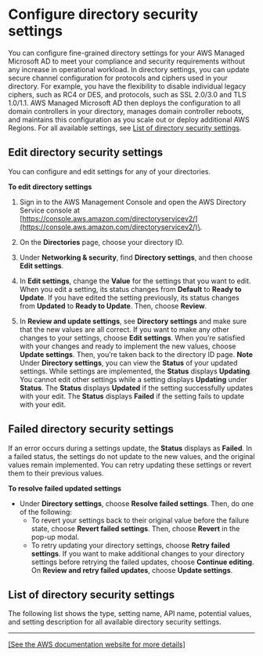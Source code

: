 # Configure directory security settings<a name="ms_ad_directory_settings"></a>

You can configure fine\-grained directory settings for your AWS Managed Microsoft AD to meet your compliance and security requirements without any increase in operational workload\. In directory settings, you can update secure channel configuration for protocols and ciphers used in your directory\. For example, you have the flexibility to disable individual legacy ciphers, such as RC4 or DES, and protocols, such as SSL 2\.0/3\.0 and TLS 1\.0/1\.1\. AWS Managed Microsoft AD then deploys the configuration to all domain controllers in your directory, manages domain controller reboots, and maintains this configuration as you scale out or deploy additional AWS Regions\. For all available settings, see [List of directory security settings](#list-ds-settings)\.

## Edit directory security settings<a name="edit-ds-settings"></a>

You can configure and edit settings for any of your directories\.

**To edit directory settings**

1. Sign in to the AWS Management Console and open the AWS Directory Service console at [https://console.aws.amazon.com/directoryservicev2/](https://console.aws.amazon.com/directoryservicev2/)\.

1. On the **Directories** page, choose your directory ID\.

1. Under **Networking & security**, find **Directory settings**, and then choose **Edit settings**\.

1. In **Edit settings**, change the **Value** for the settings that you want to edit\. When you edit a setting, its status changes from **Default** to **Ready to Update**\. If you have edited the setting previously, its status changes from **Updated** to **Ready to Update**\. Then, choose **Review**\.

1. In **Review and update settings**, see **Directory settings** and make sure that the new values are all correct\. If you want to make any other changes to your settings, choose **Edit settings**\. When you’re satisfied with your changes and ready to implement the new values, choose **Update settings**\. Then, you’re taken back to the directory ID page\.
**Note**  
Under **Directory settings**, you can view the **Status** of your updated settings\. While settings are implemented, the **Status** displays **Updating**\. You cannot edit other settings while a setting displays **Updating** under **Status**\. The **Status** displays **Updated** if the setting successfully updates with your edit\. The **Status** displays **Failed** if the setting fails to update with your edit\. 

## Failed directory security settings<a name="failed-ds-settings"></a>

If an error occurs during a settings update, the **Status** displays as **Failed**\. In a failed status, the settings do not update to the new values, and the original values remain implemented\. You can retry updating these settings or revert them to their previous values\. 

**To resolve failed updated settings**
+ Under **Directory settings**, choose **Resolve failed settings**\. Then, do one of the following:
  + To revert your settings back to their original value before the failure state, choose **Revert failed settings**\. Then, choose **Revert** in the pop\-up modal\.
  + To retry updating your directory settings, choose **Retry failed settings**\. If you want to make additional changes to your directory settings before retrying the failed updates, choose **Continue editing**\. On **Review and retry failed updates**, choose **Update settings**\.

## List of directory security settings<a name="list-ds-settings"></a>

The following list shows the type, setting name, API name, potential values, and setting description for all available directory security settings\.


****  
[\[See the AWS documentation website for more details\]](http://docs.aws.amazon.com/directoryservice/latest/admin-guide/ms_ad_directory_settings.html)